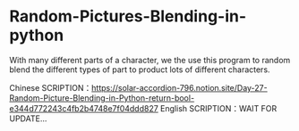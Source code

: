 # Random-Pictures-Blending-in-python
With many different parts of a character, we the use this program to random blend the different types of part to product lots of different characters.

Chinese SCRIPTION：https://solar-accordion-796.notion.site/Day-27-Random-Picture-Blending-in-Python-return-bool-e344d772243c4fb2b4748e7f04ddd827
English SCRIPTION：WAIT FOR UPDATE...
